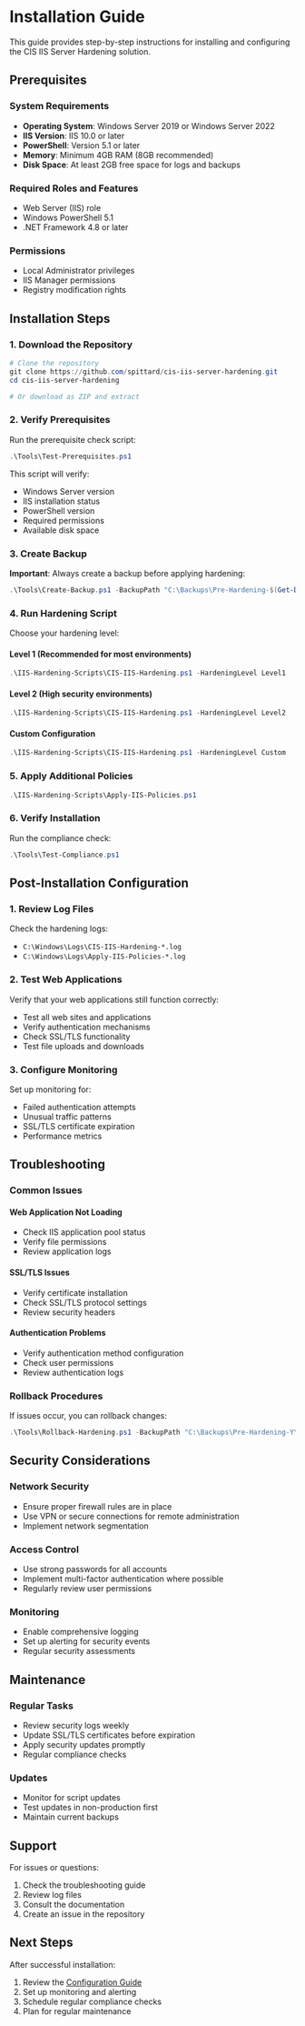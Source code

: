 # Installation Guide

This guide provides step-by-step instructions for installing and configuring the CIS IIS Server Hardening solution.

## Prerequisites

### System Requirements
- **Operating System**: Windows Server 2019 or Windows Server 2022
- **IIS Version**: IIS 10.0 or later
- **PowerShell**: Version 5.1 or later
- **Memory**: Minimum 4GB RAM (8GB recommended)
- **Disk Space**: At least 2GB free space for logs and backups

### Required Roles and Features
- Web Server (IIS) role
- Windows PowerShell 5.1
- .NET Framework 4.8 or later

### Permissions
- Local Administrator privileges
- IIS Manager permissions
- Registry modification rights

## Installation Steps

### 1. Download the Repository

```powershell
# Clone the repository
git clone https://github.com/spittard/cis-iis-server-hardening.git
cd cis-iis-server-hardening

# Or download as ZIP and extract
```

### 2. Verify Prerequisites

Run the prerequisite check script:

```powershell
.\Tools\Test-Prerequisites.ps1
```

This script will verify:
- Windows Server version
- IIS installation status
- PowerShell version
- Required permissions
- Available disk space

### 3. Create Backup

**Important**: Always create a backup before applying hardening:

```powershell
.\Tools\Create-Backup.ps1 -BackupPath "C:\Backups\Pre-Hardening-$(Get-Date -Format 'yyyyMMdd')"
```

### 4. Run Hardening Script

Choose your hardening level:

#### Level 1 (Recommended for most environments)
```powershell
.\IIS-Hardening-Scripts\CIS-IIS-Hardening.ps1 -HardeningLevel Level1
```

#### Level 2 (High security environments)
```powershell
.\IIS-Hardening-Scripts\CIS-IIS-Hardening.ps1 -HardeningLevel Level2
```

#### Custom Configuration
```powershell
.\IIS-Hardening-Scripts\CIS-IIS-Hardening.ps1 -HardeningLevel Custom
```

### 5. Apply Additional Policies

```powershell
.\IIS-Hardening-Scripts\Apply-IIS-Policies.ps1
```

### 6. Verify Installation

Run the compliance check:

```powershell
.\Tools\Test-Compliance.ps1
```

## Post-Installation Configuration

### 1. Review Log Files

Check the hardening logs:
- `C:\Windows\Logs\CIS-IIS-Hardening-*.log`
- `C:\Windows\Logs\Apply-IIS-Policies-*.log`

### 2. Test Web Applications

Verify that your web applications still function correctly:
- Test all web sites and applications
- Verify authentication mechanisms
- Check SSL/TLS functionality
- Test file uploads and downloads

### 3. Configure Monitoring

Set up monitoring for:
- Failed authentication attempts
- Unusual traffic patterns
- SSL/TLS certificate expiration
- Performance metrics

## Troubleshooting

### Common Issues

#### Web Application Not Loading
- Check IIS application pool status
- Verify file permissions
- Review application logs

#### SSL/TLS Issues
- Verify certificate installation
- Check SSL/TLS protocol settings
- Review security headers

#### Authentication Problems
- Verify authentication method configuration
- Check user permissions
- Review authentication logs

### Rollback Procedures

If issues occur, you can rollback changes:

```powershell
.\Tools\Rollback-Hardening.ps1 -BackupPath "C:\Backups\Pre-Hardening-YYYYMMDD"
```

## Security Considerations

### Network Security
- Ensure proper firewall rules are in place
- Use VPN or secure connections for remote administration
- Implement network segmentation

### Access Control
- Use strong passwords for all accounts
- Implement multi-factor authentication where possible
- Regularly review user permissions

### Monitoring
- Enable comprehensive logging
- Set up alerting for security events
- Regular security assessments

## Maintenance

### Regular Tasks
- Review security logs weekly
- Update SSL/TLS certificates before expiration
- Apply security updates promptly
- Regular compliance checks

### Updates
- Monitor for script updates
- Test updates in non-production first
- Maintain current backups

## Support

For issues or questions:
1. Check the troubleshooting guide
2. Review log files
3. Consult the documentation
4. Create an issue in the repository

## Next Steps

After successful installation:
1. Review the [Configuration Guide](Configuration.md)
2. Set up monitoring and alerting
3. Schedule regular compliance checks
4. Plan for regular maintenance


